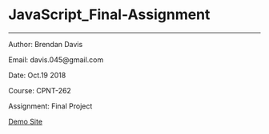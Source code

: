 # JavaScript_Final-Assignment
<hr>
<p>Author: Brendan Davis</p>
<p>Email: davis.045@gmail.com</p>
<p>Date: Oct.19 2018</p>
<p>Course: CPNT-262</p>
<p>Assignment: Final Project</p>
<a href="https://demo.bdavez.com">Demo Site</a>

